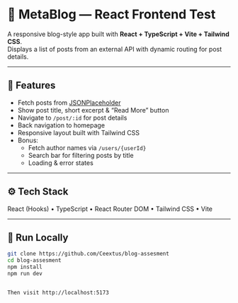 # 📰 MetaBlog — React Frontend Test

A responsive blog-style app built with **React + TypeScript + Vite + Tailwind CSS**.  
Displays a list of posts from an external API with dynamic routing for post details.

---

## 🚀 Features

- Fetch posts from [JSONPlaceholder](https://jsonplaceholder.typicode.com/posts)
- Show post title, short excerpt & “Read More” button
- Navigate to `/post/:id` for post details
- Back navigation to homepage
- Responsive layout built with Tailwind CSS
- Bonus:
  - Fetch author names via `/users/{userId}`
  - Search bar for filtering posts by title
  - Loading & error states

---

## ⚙️ Tech Stack

React (Hooks) • TypeScript • React Router DOM • Tailwind CSS • Vite

---

## 🧩 Run Locally

```bash
git clone https://github.com/Ceextus/blog-assesment
cd blog-assesment
npm install
npm run dev


Then visit http://localhost:5173